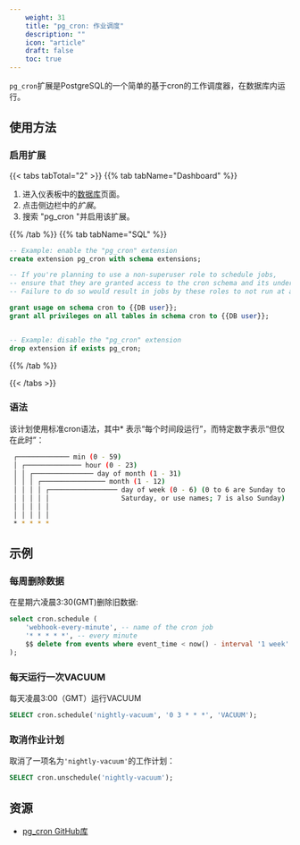 ```yaml
---
    weight: 31
    title: "pg_cron: 作业调度"
    description: ""
    icon: "article"
    draft: false
    toc: true
---
```


`pg_cron`扩展是PostgreSQL的一个简单的基于cron的工作调度器，在数据库内运行。

## 使用方法

### 启用扩展

{{< tabs tabTotal="2" >}}
{{% tab tabName="Dashboard" %}}



1. 进入仪表板中的[数据库](https://app.supabase.com/project/_/database/tables)页面。
2. 点击侧边栏中的*扩展*。
3. 搜索 "pg_cron "并启用该扩展。




{{% /tab %}}
{{% tab tabName="SQL" %}}



```sql
-- Example: enable the "pg_cron" extension
create extension pg_cron with schema extensions;

-- If you're planning to use a non-superuser role to schedule jobs,
-- ensure that they are granted access to the cron schema and its underlying objects beforehand.
-- Failure to do so would result in jobs by these roles to not run at all.

grant usage on schema cron to {{DB user}};
grant all privileges on all tables in schema cron to {{DB user}};


-- Example: disable the "pg_cron" extension
drop extension if exists pg_cron;
```



{{% /tab %}}

{{< /tabs >}}

### 语法

该计划使用标准cron语法，其中\* 表示“每个时间段运行”，而特定数字表示“但仅在此时”：

```bash
 ┌───────────── min (0 - 59)
 │ ┌────────────── hour (0 - 23)
 │ │ ┌─────────────── day of month (1 - 31)
 │ │ │ ┌──────────────── month (1 - 12)
 │ │ │ │ ┌───────────────── day of week (0 - 6) (0 to 6 are Sunday to
 │ │ │ │ │                  Saturday, or use names; 7 is also Sunday)
 │ │ │ │ │
 │ │ │ │ │
 * * * * *
```

## 示例

### 每周删除数据

在星期六凌晨3:30(GMT)删除旧数据:

```sql
select cron.schedule (
    'webhook-every-minute', -- name of the cron job
    '* * * * *', -- every minute
    $$ delete from events where event_time < now() - interval '1 week' $$
);
```

### 每天运行一次VACUUM

每天凌晨3:00（GMT）运行VACUUM

```sql
SELECT cron.schedule('nightly-vacuum', '0 3 * * *', 'VACUUM');
```

### 取消作业计划

取消了一项名为`'nightly-vacuum'`的工作计划：

```sql
SELECT cron.unschedule('nightly-vacuum');
```

## 资源

- [pg_cron GitHub库](https://github.com/citusdata/pg_cron)


